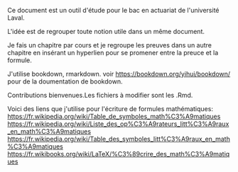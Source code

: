 Ce document est un outil d'étude pour le bac en actuariat de l'université Laval. 

L'idée est de regrouper toute notion utile dans un même document.

Je fais un chapitre par cours et je regroupe les preuves dans un autre chapitre en insérant un hyperlien pour se promener entre la preuce et la formule.

J'utilise bookdown, rmarkdown. voir https://bookdown.org/yihui/bookdown/ pour de la doumentation de bookdown.

Contributions bienvenues.Les fichiers à modifier sont les .Rmd. 

Voici des liens que j'utilise pour l'écriture de formules mathématiques:
https://fr.wikipedia.org/wiki/Table_de_symboles_math%C3%A9matiques
https://fr.wikipedia.org/wiki/Liste_des_op%C3%A9rateurs_litt%C3%A9raux_en_math%C3%A9matiques
https://fr.wikipedia.org/wiki/Table_des_symboles_litt%C3%A9raux_en_math%C3%A9matiques
https://fr.wikibooks.org/wiki/LaTeX/%C3%89crire_des_math%C3%A9matiques
